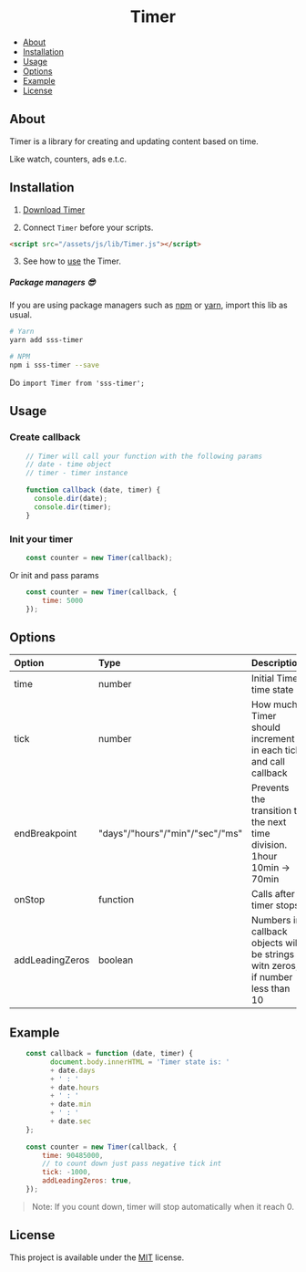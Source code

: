 <h1 align="center">Timer</h1>

- [About](#about)
- [Installation](#installation)
- [Usage](#usage)
- [Options](#options)
- [Example](#example)
- [License](#license)

## About
Timer is a library for creating and updating content based on time.

Like watch, counters, ads e.t.c.

## Installation

1) <a target="_blank" href="https://raw.githubusercontent.com/Natteke/SmokinSexySoftware/master/packages/Timer/dist/Timer.js">Download Timer</a>

2) Connect `Timer` before your scripts.

```html
<script src="/assets/js/lib/Timer.js"></script>
```
3) See how to [use](#usage) the Timer.
 
##### Package managers 😎

If you are using package managers such as [npm](https://www.npmjs.com/) or [yarn](https://yarnpkg.com/en/), import this lib as usual.

```sh
# Yarn
yarn add sss-timer

# NPM
npm i sss-timer --save
```
Do `import Timer from 'sss-timer';`

## Usage
### Create callback

```Javascript
    // Timer will call your function with the following params
    // date - time object
    // timer - timer instance
    
    function callback (date, timer) {
      console.dir(date);
      console.dir(timer);
    }
```

### Init your timer

```Javascript
    const counter = new Timer(callback);
```

Or init and pass params

```Javascript
    const counter = new Timer(callback, {
        time: 5000
    });
```

## Options

| Option  | Type  | Description |
| :------------ |:---------------|:--------------|
| time      | number| Initial Timer time state |
| tick     | number        |   How much Timer should increment in each tick and call callback |
| endBreakpoint | "days"/"hours"/"min"/"sec"/"ms"        | Prevents the transition to the next time division. 1hour 10min -> 70min |
| onStop | function        | Calls after timer stops |
| addLeadingZeros | boolean        | Numbers in callback objects will be strings witn zeros, if number less than 10 |

## Example

```Javascript
    const callback = function (date, timer) {
          document.body.innerHTML = 'Timer state is: '
          + date.days
          + ' : '
          + date.hours  
          + ' : '
          + date.min
          + ' : '
          + date.sec
    };
    
    const counter = new Timer(callback, {
        time: 90485000,
        // to count down just pass negative tick int
        tick: -1000,
        addLeadingZeros: true,
    });
```

>Note: If you count down, timer will stop automatically when it reach 0. 

## License 
This project is available under the [MIT](https://opensource.org/licenses/mit-license.php) license.

